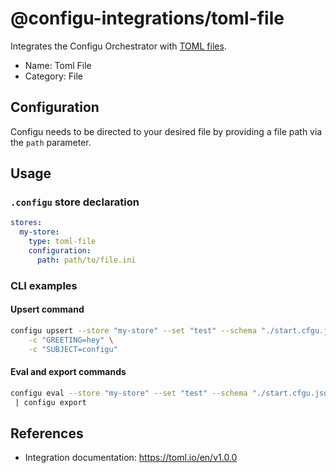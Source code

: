 # @configu-integrations/toml-file

Integrates the Configu Orchestrator with [TOML files](https://toml.io/en/).

- Name: Toml File
- Category: File

## Configuration

Configu needs to be directed to your desired file by providing a file path via the `path` parameter.

## Usage

### `.configu` store declaration

```yaml
stores:
  my-store:
    type: toml-file
    configuration:
      path: path/to/file.ini
```

### CLI examples

#### Upsert command

```bash
configu upsert --store "my-store" --set "test" --schema "./start.cfgu.json" \
    -c "GREETING=hey" \
    -c "SUBJECT=configu"
```

#### Eval and export commands

```bash
configu eval --store "my-store" --set "test" --schema "./start.cfgu.json" \
 | configu export
```

## References

- Integration documentation: https://toml.io/en/v1.0.0
